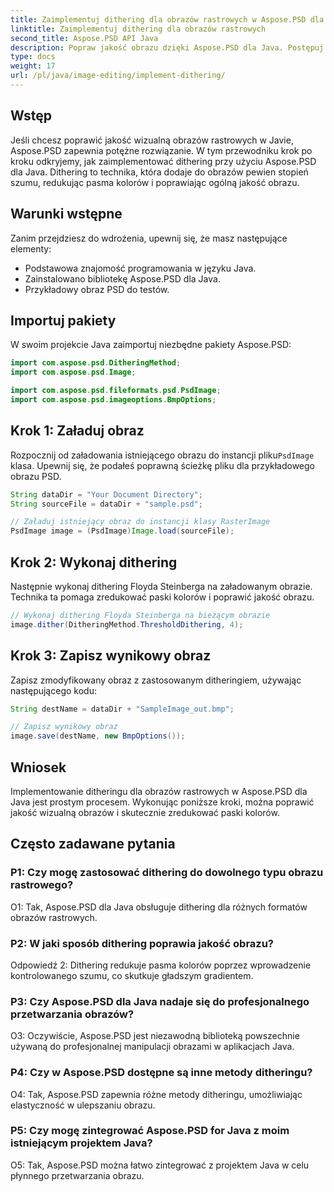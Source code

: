 ```yaml
---
title: Zaimplementuj dithering dla obrazów rastrowych w Aspose.PSD dla Java
linktitle: Zaimplementuj dithering dla obrazów rastrowych
second_title: Aspose.PSD API Java
description: Popraw jakość obrazu dzięki Aspose.PSD dla Java. Postępuj zgodnie z naszym przewodnikiem krok po kroku, aby wdrożyć dithering i wyeliminować paski kolorów.
type: docs
weight: 17
url: /pl/java/image-editing/implement-dithering/
---
```

## Wstęp

Jeśli chcesz poprawić jakość wizualną obrazów rastrowych w Javie, Aspose.PSD zapewnia potężne rozwiązanie. W tym przewodniku krok po kroku odkryjemy, jak zaimplementować dithering przy użyciu Aspose.PSD dla Java. Dithering to technika, która dodaje do obrazów pewien stopień szumu, redukując pasma kolorów i poprawiając ogólną jakość obrazu.

## Warunki wstępne

Zanim przejdziesz do wdrożenia, upewnij się, że masz następujące elementy:

- Podstawowa znajomość programowania w języku Java.
- Zainstalowano bibliotekę Aspose.PSD dla Java.
- Przykładowy obraz PSD do testów.

## Importuj pakiety

W swoim projekcie Java zaimportuj niezbędne pakiety Aspose.PSD:

```java
import com.aspose.psd.DitheringMethod;
import com.aspose.psd.Image;

import com.aspose.psd.fileformats.psd.PsdImage;
import com.aspose.psd.imageoptions.BmpOptions;
```

## Krok 1: Załaduj obraz

 Rozpocznij od załadowania istniejącego obrazu do instancji pliku`PsdImage` klasa. Upewnij się, że podałeś poprawną ścieżkę pliku dla przykładowego obrazu PSD.

```java
String dataDir = "Your Document Directory";
String sourceFile = dataDir + "sample.psd";

// Załaduj istniejący obraz do instancji klasy RasterImage
PsdImage image = (PsdImage)Image.load(sourceFile);
```

## Krok 2: Wykonaj dithering

Następnie wykonaj dithering Floyda Steinberga na załadowanym obrazie. Technika ta pomaga zredukować paski kolorów i poprawić jakość obrazu.

```java
// Wykonaj dithering Floyda Steinberga na bieżącym obrazie
image.dither(DitheringMethod.ThresholdDithering, 4);
```

## Krok 3: Zapisz wynikowy obraz

Zapisz zmodyfikowany obraz z zastosowanym ditheringiem, używając następującego kodu:

```java
String destName = dataDir + "SampleImage_out.bmp";

// Zapisz wynikowy obraz
image.save(destName, new BmpOptions());
```

## Wniosek

Implementowanie ditheringu dla obrazów rastrowych w Aspose.PSD dla Java jest prostym procesem. Wykonując poniższe kroki, można poprawić jakość wizualną obrazów i skutecznie zredukować paski kolorów.

## Często zadawane pytania

### P1: Czy mogę zastosować dithering do dowolnego typu obrazu rastrowego?

O1: Tak, Aspose.PSD dla Java obsługuje dithering dla różnych formatów obrazów rastrowych.

### P2: W jaki sposób dithering poprawia jakość obrazu?

Odpowiedź 2: Dithering redukuje pasma kolorów poprzez wprowadzenie kontrolowanego szumu, co skutkuje gładszym gradientem.

### P3: Czy Aspose.PSD dla Java nadaje się do profesjonalnego przetwarzania obrazów?

O3: Oczywiście, Aspose.PSD jest niezawodną biblioteką powszechnie używaną do profesjonalnej manipulacji obrazami w aplikacjach Java.

### P4: Czy w Aspose.PSD dostępne są inne metody ditheringu?

O4: Tak, Aspose.PSD zapewnia różne metody ditheringu, umożliwiając elastyczność w ulepszaniu obrazu.

### P5: Czy mogę zintegrować Aspose.PSD for Java z moim istniejącym projektem Java?

O5: Tak, Aspose.PSD można łatwo zintegrować z projektem Java w celu płynnego przetwarzania obrazu.